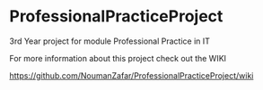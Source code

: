 # ProfessionalPracticeProject
3rd Year project for module Professional Practice in IT


For more information about this project check out the WIKI 

https://github.com/NoumanZafar/ProfessionalPracticeProject/wiki
